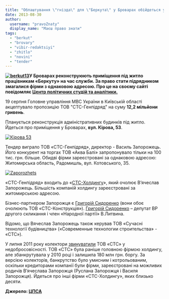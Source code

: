 ```yaml
---
title: "Облаштування \"гнізда\" для \"Беркута\" у Броварах обійдеться у понад 12 млн грн"
date: 2013-08-30
author: 
  username: "pravoZnaty"
  display_name: "Маєш право знати"
tags: 
  - "berkut"
  - "brovary"
  - "vibir-redaktsiyi"
  - "zhitlo"
  - "novini"
  - "tender"
---
```


**[![berkut13](https://mpz.brovary.org/wp-content/uploads/2013/08/berkut13.jpg)](https://mpz.brovary.org/wp-content/uploads/2013/08/berkut13.jpg)У Броварах реконструюють приміщення під житло працівникам «Беркуту» на час служби. За право стати підрядником змагалися фірми з однаковою адресою. Про це на своєму сайті повідомляє [Центр політичних студій та аналітики.](http://cpsa.org.ua/news/zaporozhtsi_oblashtujut_zhitlo_dlja_berkutu_za_12_miljoniv)** 

19 серпня Головне управління МВС України в Київській області акцептувало пропозицію ТОВ "СТС-Генпідряд" на суму **12,2 мільйони гривень**.

Планується реконструкція адміністративних будинків під житло. Йдеться про приміщення у Броварах, **вул. Кірова, 53**.

[![Кірова 53](https://mpz.brovary.org/wp-content/uploads/2013/08/Kirova-53.png)](https://mpz.brovary.org/wp-content/uploads/2013/08/Kirova-53.png)

Тендер виграло ТОВ «СТС-Генпідряд», директор - Василь Запорожець. Його конкурент на торгах ТОВ «Аква Балі» запропонувало тільки на 100 тис. грн. більше. Обидві фірми зареєстровані за однаковою адресою: Житомирська область, Радомишль, вул. Котовського, 35.

[![Zaporozhets](https://mpz.brovary.org/wp-content/uploads/2013/08/Zaporozhets.png)](https://mpz.brovary.org/wp-content/uploads/2013/08/Zaporozhets.png)

«СТС-Генпідряд» входить до «[СТС-Холдингу](http://ctcholding.com.ua/)», який очолює В’ячеслав Запорожець. Більшість компаній холдингу зареєстровані за житомирською адресою.

Бізнес-партнером Запорожця є [Григорій Сидоренко](http://www.who-is-who.ua/main/bookmaket/zhitomir/2/63.html) (вони обоє очолюють ТОВ «СТС-Конструкція»). [Григорій Сидоренко](http://dovidka.com.ua/user/?code=91389) – депутат ВР другого скликання і член «Народної партії» В.Литвина.

Відомо, що Вячеслав Запорожець також керував ТОВ «Сучасні технології будівництва» («Современные технологии строительства» - «СТС»).

У липня 2011 року колектори [звинуватили](http://www.corpnews.com.ua/content/news/59/1776/) ТОВ «СТС» у недобросовісності. ТОВ «СТС» була раніше головною фірмою холдингу, але збанкрутувала у 2010 році і залишила 180 млн грн. боргу. За версією колекторів, банкрутство було умисним і котрольованим, оскільки кредиторами компанії були фірми, зареєстровані на можливих родичів В’ячеслава Запорожця (Руслана Запорожця і Василя Запорожця). Йдеться про інші фірми «СТС-Холдингу», яких близько десяти.

**Джерело: [ЦПСА](http://cpsa.org.ua/news/zaporozhtsi_oblashtujut_zhitlo_dlja_berkutu_za_12_miljoniv)**
